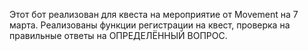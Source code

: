 Этот бот реализован для квеста на мероприятие от Movement на 7 марта. Реализованы функции регистрации на квест, проверка на правильные ответы на ОПРЕДЕЛЁННЫЙ ВОПРОС.
